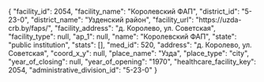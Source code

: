{
    "facility_id": 2054,
    "facility_name": "Королевский ФАП",
    "district_id": "5-23-0",
    "district_name": "Узденский район",
    "facility_url": "https:\/\/uzda-crb.by\/faps\/",
    "facility_address": "д. Королево, ул. Советская",
    "facility_type": null,
    "ap_1": null,
    "name": "Королевский ФАП",
    "state": "public institution",
    "stats": [],
    "med_id": 520,
    "address": "д. Королево, ул. Советская",
    "coord_x_y": null,
    "place_name": "Узда",
    "place_type": "city",
    "year_of_closing": null,
    "year_of_opening": "1970",
    "healthcare_facility_key": 2054,
    "administrative_division_id": "5-23-0"
}